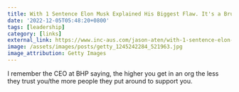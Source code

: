 ```yaml
---
title: With 1 Sentence Elon Musk Explained His Biggest Flaw. It's a Brutal Lesson for Every Leader
date: '2022-12-05T05:48:20+0800'
tags: [leadership]
category: [links]
external_link: https://www.inc-aus.com/jason-aten/with-1-sentence-elon-musk-explained-his-biggest-flaw-its-a-brutal-lesson-for-every-leader.html
image: /assets/images/posts/getty_1245242284_521963.jpg
image_attribution: Getty Images
---
```


I remember the CEO at BHP saying, the higher you get in an org the less they trust you/the more people they put around to support you.

